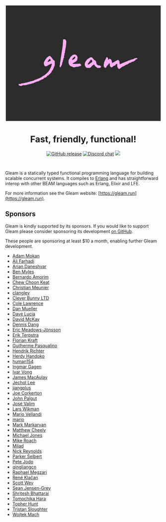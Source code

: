 <p align="center">
  <img src="images/gleam-logo-readme.png" alt="Gleam logo">
</p>

<h1 align="center">
  Fast, friendly, functional!
</h1>

<p align="center">
  <a href="https://github.com/gleam-lang/gleam/releases"><img src="https://img.shields.io/github/release/gleam-lang/gleam" alt="GitHub release"></a>
  <a href="https://discord.gg/Fm8Pwmy"><img src="https://img.shields.io/discord/768594524158427167?color=blue" alt="Discord chat"></a>
  <a><img src="https://github.com/gleam-lang/gleam/workflows/ci/badge.svg?branch=main"></a>
</p>


<!-- A spacer -->
<div>&nbsp;</div>

Gleam is a statically typed functional programming language for building
scalable concurrent systems. It compiles to [Erlang](http://www.erlang.org/)
and has straightforward interop with other BEAM languages such as Erlang,
Elixir and LFE.

For more information see the Gleam website: [https://gleam.run](https://gleam.run).

## Sponsors

Gleam is kindly supported by its sponsors. If you would like to support Gleam
please consider sponsoring its development [on GitHub](https://github.com/sponsors/lpil).

These people are sponsoring at least $10 a month, enabling further Gleam
development.

<!-- Below this line this file is autogenerated -->

 - [Adam Mokan](https://github.com/amokan)
 - [Ali Farhadi](https://github.com/farhadi)
 - [Arian Daneshvar](https://github.com/bees)
 - [Ben Myles](https://github.com/benmyles)
 - [Bernardo Amorim](https://github.com/bamorim)
 - [Chew Choon Keat](https://github.com/choonkeat)
 - [Christian Meunier](https://github.com/tlvenn)
 - [clangley](https://github.com/clangley)
 - [Clever Bunny LTD](https://github.com/cleverbunny)
 - [Cole Lawrence](https://github.com/colelawrence)
 - [Dan Mueller](https://github.com/unthought)
 - [Dave Lucia](https://github.com/davydog187)
 - [David McKay](https://github.com/rawkode)
 - [Dennis Dang](https://github.com/dangdennis)
 - [Eric Meadows-Jönsson](https://github.com/ericmj)
 - [Erik Terpstra](https://github.com/eterps)
 - [Florian Kraft](https://github.com/floriank)
 - [Guilherme Pasqualino](https://github.com/ggpasqualino)
 - [Hendrik Richter](https://github.com/hendi)
 - [Herdy Handoko](https://github.com/hhandoko)
 - [human154](https://github.com/human154)
 - [Ingmar Gagen](https://github.com/igagen)
 - [Ivar Vong](https://github.com/ivarvong)
 - [James MacAulay](https://github.com/jamesmacaulay)
 - [Jechol Lee](https://github.com/jechol)
 - [jiangplus](https://github.com/jiangplus)
 - [Joe Corkerton](https://github.com/joecorkerton)
 - [John Palgut](https://github.com/Jwsonic)
 - [José Valim](https://github.com/josevalim)
 - [Lars Wikman](https://github.com/lawik)
 - [Mario Vellandi](https://github.com/mvellandi)
 - [mario](https://github.com/mario-mazo)
 - [Mark Markaryan](https://github.com/markmark206)
 - [Matthew Cheely](https://github.com/MattCheely)
 - [Michael Jones](https://github.com/michaeljones)
 - [Mike Roach](https://github.com/mroach)
 - [Milad](https://github.com/slashmili)
 - [Nick Reynolds](https://github.com/ndreynolds)
 - [Parker Selbert](https://github.com/sorentwo)
 - [Pete Jodo](https://github.com/PeteJodo)
 - [qingliangcn](https://github.com/qingliangcn)
 - [Raphael Megzari](https://github.com/happysalada)
 - [René Klačan](https://github.com/reneklacan)
 - [Scott Wey](https://github.com/scottwey)
 - [Sean Jensen-Grey](https://github.com/seanjensengrey)
 - [Shritesh Bhattarai](https://github.com/shritesh)
 - [Tomochika Hara](https://github.com/thara)
 - [Topher Hunt](https://github.com/topherhunt)
 - [Tristan Sloughter](https://github.com/tsloughter)
 - [Wojtek Mach](https://github.com/wojtekmach)

